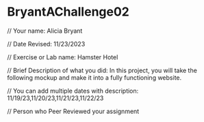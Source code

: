 # BryantAChallenge02
// Your name: Alicia Bryant

 // Date Revised: 11/23/2023

 // Exercise or Lab name: Hamster Hotel

 // Brief Description of what you did: In this project, you will take the following mockup and make it into a fully functioning website.

 // You can add multiple dates with description: 11/19/23,11/20/23,11/21/23,11/22/23

// Person who Peer Reviewed your assignment
